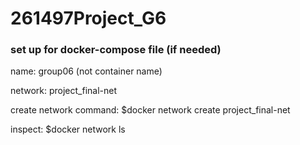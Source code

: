 # 261497Project_G6

### set up for docker-compose file (if needed)

name: group06 (not container name)

network: project_final-net

create network command: $docker network create project_final-net

inspect: $docker network ls
